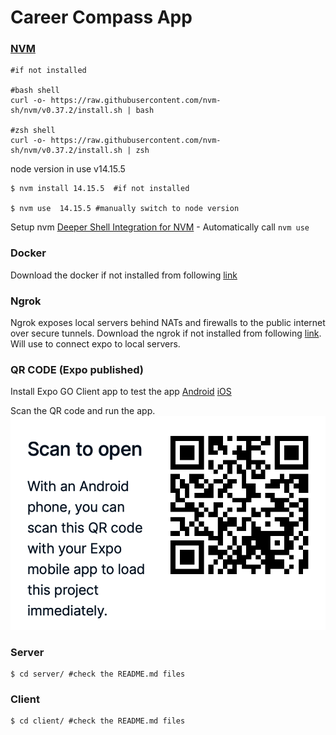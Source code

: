 # Career Compass App

### [NVM](https://github.com/nvm-sh/nvm#installing-and-updating)

```shell
#if not installed

#bash shell
curl -o- https://raw.githubusercontent.com/nvm-sh/nvm/v0.37.2/install.sh | bash

#zsh shell
curl -o- https://raw.githubusercontent.com/nvm-sh/nvm/v0.37.2/install.sh | zsh

```

node version in use v14.15.5

```shell
$ nvm install 14.15.5  #if not installed

$ nvm use  14.15.5 #manually switch to node version
```

Setup nvm [Deeper Shell Integration for NVM](https://github.com/nvm-sh/nvm#deeper-shell-integration) - Automatically call `nvm use`

### Docker

Download the docker if not installed from following [link](https://www.docker.com/products/docker-desktop)

### Ngrok

Ngrok exposes local servers behind NATs and firewalls to the public internet over secure tunnels. Download the ngrok if not installed from following [link](https://ngrok.com/download). Will use to connect expo to local servers.

### QR CODE (Expo published)

Install Expo GO Client app to test the app [Android](https://play.google.com/store/apps/details?id=host.exp.exponent&hl=en_IN&gl=US) [iOS](https://apps.apple.com/us/app/expo-go/id982107779)

Scan the QR code and run the app.
<img src="./QR.png" alt="QRcode"/>

### Server

```shell
$ cd server/ #check the README.md files
```

### Client

```shell
$ cd client/ #check the README.md files
```
